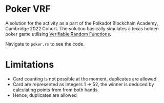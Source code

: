 # Poker VRF
A solution for the activity as a part of the Polkadot Blockchain Academy, Cambridge 2022 Cohort.
The solution basically simulates a texas holden poker game utilising [Verifiable Random Functions](https://en.wikipedia.org/wiki/Verifiable_random_function).

Navigate to `poker.rs` to see the code.

# Limitations
* Card counting is not possible at the moment, duplicates are allowed
* Card are represented as integers 1 -> 52, the winner is deduced by calculating points from from both hands.
* Hence, duplicates are allowed